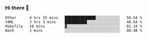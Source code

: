 ### Hi there 👋

<!--
**yeya24/yeya24** is a ✨ _special_ ✨ repository because its `README.md` (this file) appears on your GitHub profile.

Here are some ideas to get you started:

- 🔭 I’m currently working on ...
- 🌱 I’m currently learning ...
- 👯 I’m looking to collaborate on ...
- 🤔 I’m looking for help with ...
- 💬 Ask me about ...
- 📫 How to reach me: ...
- 😄 Pronouns: ...
- ⚡ Fun fact: ...
-->

<!--START_SECTION:waka-->
```text
Other      4 hrs 15 mins   ██████████████░░░░░░░░░░░   56.54 % 
YAML       3 hrs 3 mins    ██████████░░░░░░░░░░░░░░░   40.64 % 
Makefile   10 mins         ▓░░░░░░░░░░░░░░░░░░░░░░░░   02.34 % 
Bash       2 mins          ░░░░░░░░░░░░░░░░░░░░░░░░░   00.48 % 
```
<!--END_SECTION:waka-->
